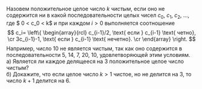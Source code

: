Назовем положительное целое число $k$  $\textit{чистым}$, если оно не содержится ни в какой последовательности целых чисел 
$c_0$, $c_1$, $c_2$, $\dots$, где $ 0 < c_0 < k$ и при каждом $i>0$ выполняется соотношение
$$ 
c_i=
\left\{
\begin{array}{rcl}
c_{i-1}/2, \text{ если } c_{i-1} \text{ четно},   \cr
 3c_{i-1}-1, \text{ если } c_{i-1} \text{ нечетно}.  \cr
\end{array}
\right.
$$
Например, число 10 не является чистым, так как оно содержится в последовательности 5, 14, 7, 20, 10, удовлетворяющей этим условиям.
<br>
а)	Является ли каждое делящееся на 3 положительное целое число чистым?
<br>
б)	Докажите, что если целое число $k>1$ чистое, но не делится на 3, то число $k+1$ делится на 6.